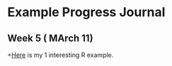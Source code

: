 ﻿

# Example Progress Journal
## Week 5 ( MArch 11)

+[Here](/pj-tarkanacikelim/files/journal_example.html) is my 1 interesting R example.

